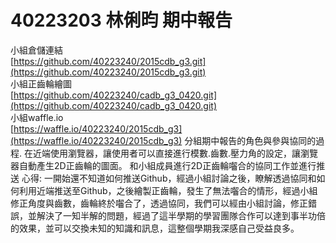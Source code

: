 # 40223203 林俐昀 期中報告
小組倉儲連結  
[https://github.com/40223240/2015cdb_g3.git](https://github.com/40223240/2015cdb_g3.git)  
小組正齒輪繪圖    
[https://github.com/40223240/cadb_g3_0420.git](https://github.com/40223240/cadb_g3_0420.git)  
小組waffle.io  
[https://waffle.io/40223240/2015cdb_g3](https://waffle.io/40223240/2015cdb_g3)
分組期中報告的角色與參與協同的過程.
在近端使用瀏覽器，讓使用者可以直接進行模數.齒數.壓力角的設定，讓瀏覽器自動產生2D正齒輪的圖面。
和小組成員進行2D正齒輪囓合的協同工作並進行推送
心得:
一開始還不知道如何推送Github，經過小組討論之後，瞭解透過協同和如何利用近端推送至Github，之後繪製正齒輪，發生了無法囓合的情形，經過小組修正角度與齒數，齒輪終於囓合了，透過協同，我們可以經由小組討論，修正錯誤，並解決了一知半解的問題，經過了這半學期的學習團隊合作可以達到事半功倍的效果，並可以交換未知的知識和訊息，這整個學期我深感自己受益良多。